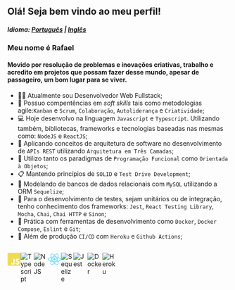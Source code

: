 ## Olá! Seja bem vindo ao meu perfil!
##### Idioma: [Português](https://github.com/rafaelimaf/rafaelimaf/blob/main/README.md) | [Inglês](https://github.com/rafaelimaf/rafaelimaf/blob/main/README-en.md)

### Meu nome é Rafael

#### Movido por resolução de problemas e inovações criativas, trabalho e acredito em projetos que possam fazer desse mundo, apesar de passageiro, um bom lugar para se viver.

- 👨‍💻 Atualmente sou Desenvolvedor Web Fullstack;
- 🧠 Possuo compentências em _soft skills_ tais como metodologias agile:`Kanban` e `Scrum`, `Colaboração`, `Autoliderança` e `Criatividade`;
- 💻 Hoje desenvolvo na linguagem `Javascript` e `Typescript`. Utilizando também, bibliotecas, frameworks e tecnologias baseadas nas mesmas como: `NodeJS` e `ReactJS`;
- 📐 Aplicando conceitos de arquitetura de software no desenvolvimento de `APIs REST` utilizando `Arquitetura em Três Camadas`;
- 📝 Utilizo tanto os paradigmas de `Programação Funcional` como `Orientada à Objetos`;
- 📋 Mantendo princípios de `SOLID` e `Test Drive Development`;
- 🎲 Modelando de bancos de dados relacionais com `MySQL` utilizando a ORM `Sequelize`;
- 🧪 Para o desenvolvimento de testes, sejam unitários ou de integração, tenho conhecimento dos frameworks: `Jest`, `React Testing Library`, `Mocha`, `Chai`, `Chai HTTP` e `Sinon`;
- 🐋 Prática com ferramentas de desenvolvimento como `Docker`, `Docker Compose`, `Eslint` e `Git`;
- 🔧 Além de produção `CI/CD` com `Heroku` e `Github Actions`;

##
<div style="display: inline_block">
  <img align="left" height="30" width="30" src="https://raw.githubusercontent.com/devicons/devicon/master/icons/javascript/javascript-plain.svg" alt="Javascript">
  <img align="left" width="30" src="https://iconape.com/wp-content/png_logo_vector/typescript.png" alt="Typescript">
  <img align="left" width="32" src="https://cdn.iconscout.com/icon/free/png-256/node-js-1174925.png" alt="NodeJS">
  <img align="left" width="30" src="https://raw.githubusercontent.com/devicons/devicon/master/icons/react/react-original.svg" alt="ReactJS">
  <img align="left" width="28" src="https://iconape.com/wp-content/files/gq/99606/svg/sequelize.svg" alt="Sequelize">
  <img align="left" width="32" src="https://icons-for-free.com/iconfiles/png/512/vscode+icons+type+jest-1324451331240398710.png" alt="Jest">
  <img align="left" width="34" src="https://cdn-icons-png.flaticon.com/512/5969/5969059.png" alt="Docker">
  <img align="left" width="30" src="https://www.pngrepo.com/png/353869/512/heroku-icon.png" alt="Heroku">
</div>
